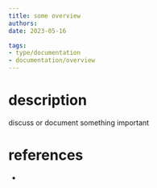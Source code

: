 ```yaml
---
title: some overview
authors: 
date: 2023-05-16

tags:
- type/documentation
- documentation/overview
---
```


# description
discuss or document something important

# references
* 